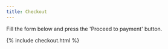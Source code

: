 ```yaml
---
title: Checkout
---
```


Fill the form below and press the 'Proceed to payment' button.

{% include checkout.html %}